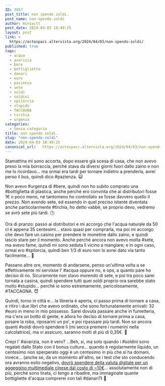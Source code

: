 ```yaml
---
ID: 3957
post_title: non spendo zoldi.
post_name: non-spendo-zoldi
author: minioctt
post_date: 2024-04-03 18:49:25
layout: post
link: >
  https://octospacc.altervista.org/2024/04/03/non-spendo-zoldi/
published: true
tags:
  - acqua
  - avarizia
  - bere
  - bottiglietta
  - danari
  - euro
  - pazienza
  - sete
  - soldi
  - soldini
  - spilorcia
  - stupido
  - TACCAGNA
  - tirchia
  - urgenza
categories:
  - Senza categoria
title: non spendo zoldi.
slug: "non-spendo-zoldi"
date: 2024-04-03 18:49:25
canonical_url:   https://octospacc.altervista.org/2024/04/03/non-spendo-zoldi/
---
```

<!-- wp:paragraph -->
<p markdown="1">Stamattina mi sono accorta, dopo essere già scesa di casa, che non avevo preso la mia borraccia, perché stava da diversi giorni fuori dallo zaino e non me lo ricordavo... ma ormai era tardi per tornare indietro a prenderla, avrei perso il bus, quindi dico #pazienza. 🙀️</p>
<!-- /wp:paragraph -->

<!-- wp:paragraph -->
<p markdown="1">Non avevo #urgenza di #bere, quindi non ho subito comprato una #bottiglietta di plastica, anche perché ero convinta che ai distributori fosse 1€ o poco meno, né tantomeno ho controllato se fosse davvero quello il prezzo. Non avendo sete, ed essendo in quel preciso istante diventata anche particolarmente #tirchia, ho detto vabbè, se proprio devo, vedremo se avrò sete più tardi. 🕓️</p>
<!-- /wp:paragraph -->

<!-- wp:paragraph -->
<p markdown="1">Ora di pranzo: passo ai distributori e mi accorgo che l'acqua naturale da 50 cl è appena 35 centesimi... stavo quasi per comprarla, ma poi mi accorgo che devo fare un casino per prendere le monetine dallo zaino, e quindi lascio stare per il momento. Anche perché ancora non avevo molta #sete, ma avevo fame, quindi mi sono seduta lì vicino a mangiare; e in ogni caso, ormai ero #spilorcia, quindi ben 1/3 di euro non lo avrei dato via tanto facilmente... 🔪️</p>
<!-- /wp:paragraph -->

<!-- wp:paragraph -->
<p markdown="1">Passano altre ore, momento di andarsene, penso un'ultima volta a se effettivamente mi servisse l' #acqua oppure no, e ops, a quanto pare ho deciso di no. Sicuramente non stavo morendo di sete, e poi tra poco sarei tornata a casina, quindi spendere tutti quei soldi proprio ora sarebbe stato molto #stupido... perché io sono estremamente, pericolosamente, #TACCAGNA. 😈️</p>
<!-- /wp:paragraph -->

<!-- wp:paragraph -->
<p markdown="1">Quindi, torno in città e... la libreria è aperta, ci passo prima di tornare a casa, e ritiro i due libri che avevo ordinato, che sono fortunatamente arrivati: 32 #euro in meno in mio possesso. Sarei dovuta passare anche in fumetteria, ma c'era un botto di gente, e allora ho deciso di tornare prima a casa, posare la roba, riposarmi un po', e poi ripassare più tardi. Non so ancora quanti #soldi dovrò spendere lì (mi secca premere i numerini nella calcolatrice), ma vi assicuro, saranno molti di più di 0,35€. 🤗️</p>
<!-- /wp:paragraph -->

<!-- wp:paragraph -->
<p markdown="1">Crepi l' #avarizia, non è vero? ...Beh, si, ma solo quando i #soldini sono regalati dallo Stato con il bonus cultura... quando è regolarmente liquido, un centesimo non sperperato oggi è un centesimo in più che si ha domani, invece... (anche se, da un momento all'altro, se i test che sto conducendo ora avranno esito negativo, <a href="https://matrix.to/#/!vwmDGYVJvlMFABfAUc:matrix.org/$q0t_p7bHdi4LNMxv9wCj8L7R-Ycf3i3wv3jTdtit0zs">dovrò spendere della valuta digitale per un aggeggino multimediale cinese dal costo di ~10€</a>... assolutamente non di più, perché sono tirata, ci tengo a ribadire, ma immaginate quante bottigliette d'acqua comprerei con tali #danari?) 🤑️</p>
<!-- /wp:paragraph -->